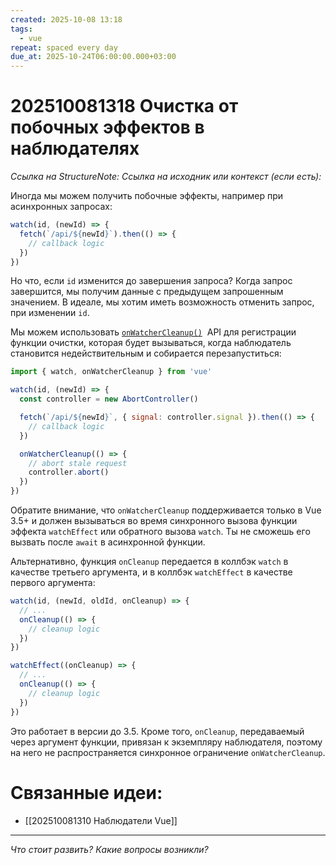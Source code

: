 ```yaml
---
created: 2025-10-08 13:18
tags:
  - vue
repeat: spaced every day
due_at: 2025-10-24T06:00:00.000+03:00
---
```

# 202510081318 Очистка от побочных эффектов в наблюдателях

*Ссылка на StructureNote:*
*Ссылка на исходник или контекст (если есть):*

Иногда мы можем получить побочные эффекты, например при асинхронных запросах:

```js
watch(id, (newId) => {
  fetch(`/api/${newId}`).then(() => {
    // callback logic
  })
})
```

Но что, если `id` изменится до завершения запроса? Когда запрос завершится, мы получим данные с предыдущем запрошенным значением. В идеале, мы хотим иметь возможность отменить запрос, при изменении `id`.

Мы можем использовать [`onWatcherCleanup()`](https://ru.vuejs.org/api/reactivity-core.html#onwatchercleanup)  API для регистрации функции очистки, которая будет вызываться, когда наблюдатель становится недействительным и собирается перезапуститься:

```js
import { watch, onWatcherCleanup } from 'vue'

watch(id, (newId) => {
  const controller = new AbortController()

  fetch(`/api/${newId}`, { signal: controller.signal }).then(() => {
    // callback logic
  })

  onWatcherCleanup(() => {
    // abort stale request
    controller.abort()
  })
})
```

Обратите внимание, что `onWatcherCleanup` поддерживается только в Vue 3.5+ и должен вызываться во время синхронного вызова функции эффекта `watchEffect` или обратного вызова `watch`. Ты не сможешь его вызвать после `await` в асинхронной функции.

Альтернативно, функция `onCleanup` передается в коллбэк `watch` в качестве третьего аргумента, и в коллбэк `watchEffect` в качестве первого аргумента:

```js
watch(id, (newId, oldId, onCleanup) => {
  // ...
  onCleanup(() => {
    // cleanup logic
  })
})

watchEffect((onCleanup) => {
  // ...
  onCleanup(() => {
    // cleanup logic
  })
})
```

Это работает в версии до 3.5. Кроме того, `onCleanup`, передаваемый через аргумент функции, привязан к экземпляру наблюдателя, поэтому на него не распространяется синхронное ограничение `onWatcherCleanup`.

# Связанные идеи:

* [[202510081310 Наблюдатели Vue]]

---

*Что стоит развить? Какие вопросы возникли?*
